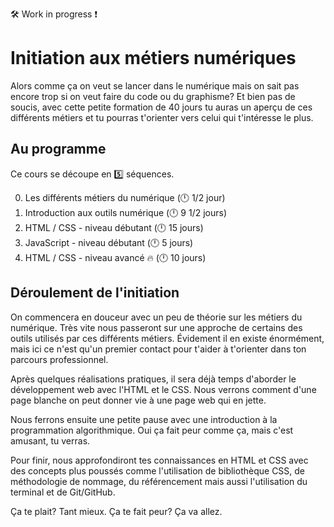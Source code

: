:hammer_and_wrench: Work in progress :exclamation:

# Initiation aux métiers numériques

Alors comme ça on veut se lancer dans le numérique mais on sait pas encore trop si on veut faire du code ou du graphisme? Et bien pas de soucis, avec cette petite formation de 40 jours tu auras un aperçu de ces différents métiers et tu pourras t'orienter vers celui qui t'intéresse le plus.

## Au programme

Ce cours se découpe en :five: séquences.

0. Les différents métiers du numérique (:clock12: 1/2 jour)
1. Introduction aux outils numérique (:clock12: 9 1/2 jours)
2. HTML / CSS - niveau débutant (:clock12: 15 jours)
3. JavaScript - niveau débutant (:clock12: 5 jours)
4. HTML / CSS - niveau avancé :fire: (:clock12: 10 jours)

## Déroulement de l'initiation

On commencera en douceur avec un peu de théorie sur les métiers du numérique. Très vite nous passeront sur une approche de certains des outils utilisés par ces différents métiers. Évidement il en existe énormément, mais ici ce n'est qu'un premier contact pour t'aider à t'orienter dans ton parcours professionnel.

Après quelques réalisations pratiques, il sera déjà temps d'aborder le développement web avec l'HTML et le CSS. Nous verrons comment d'une page blanche on peut donner vie à une page web qui en jette.

Nous ferrons ensuite une petite pause avec une introduction à la programmation algorithmique. Oui ça fait peur comme ça, mais c'est amusant, tu verras.

Pour finir, nous approfondiront tes connaissances en HTML et CSS avec des concepts plus poussés comme l'utilisation de bibliothèque CSS, de méthodologie de nommage, du référencement mais aussi l'utilisation du terminal et de Git/GitHub.

Ça te plait? Tant mieux. Ça te fait peur? Ça va allez.